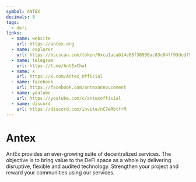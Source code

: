 ```yaml
---
symbol: ANTEX
decimals: 8
tags:
  - defi
links:
  - name: website
    url: https://antex.org
  - name: explorer
    url: https://bscscan.com/token/0xca1acab14e85f30996ac83c64ff93ded7586977c
  - name: telegram
    url: https://t.me/AntExChat
  - name: x
    url: https://x.com/Antex_Official
  - name: facebook
    url: https://facebook.com/antexannoucement
  - name: youtube
    url: https://youtube.com/c/antexofficial
  - name: discord
    url: https://discord.com/invite/nC7eRbtfrM
---
```


# Antex

AntEx provides an ever-growing suite of decentralized services. The objective is to bring value to the DeFi space as a whole by delivering disruptive, flexible and audited technology. Strengthen your project and reward your communities using our services.
